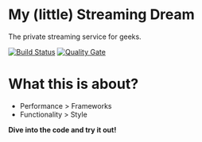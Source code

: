 My (little) Streaming Dream
======

The private streaming service for geeks.

[![Build Status](https://travis-ci.org/bbortt/my-little-streaming-dream.svg?branch=master)](https://travis-ci.org/bbortt/my-little-streaming-dream)
[![Quality Gate](https://sonarcloud.io/api/project_badges/measure?project=my-little-streaming-dream&metric=alert_status)](https://sonarcloud.io/dashboard?id=my-little-streaming-dream)

# What this is about?

* Performance > Frameworks
* Functionality > Style

**Dive into the code and try it out!**
